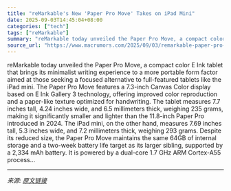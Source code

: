 ```yaml
---
title: "reMarkable's New 'Paper Pro Move' Takes on iPad Mini"
date: 2025-09-03T14:45:04+08:00
categories: ["tech"]
tags: ["reMarkable"]
summary: "reMarkable today unveiled the Paper Pro Move, a compact color E Ink tablet that brings its minimalist writing experience to a more portable form factor aimed at those seeking a focused alternative to "
source_url: "https://www.macrumors.com/2025/09/03/remarkable-paper-pro-move-takes-on-ipad-mini/"
---
```


reMarkable today unveiled the Paper Pro Move, a compact color E Ink tablet that brings its minimalist writing experience to a more portable form factor aimed at those seeking a focused alternative to full-featured tablets like the iPad mini. The Paper Pro Move features a 7.3-inch Canvas Color display based on E Ink Gallery 3 technology, offering improved color reproduction and a paper-like texture optimized for handwriting. The tablet measures 7.7 inches tall, 4.24 inches wide, and 6.5 millimeters thick, weighing 235 grams, making it significantly smaller and lighter than the 11.8-inch Paper Pro introduced in 2024. The &zwnj;iPad mini&zwnj;, on the other hand, measures 7.69 inches tall, 5.3 inches wide, and 7.2 millimeters thick, weighing 293 grams. Despite its reduced size, the Paper Pro Move maintains the same 64GB of internal storage and a two-week battery life target as its larger sibling, supported by a 2,334 mAh battery. It is powered by a dual-core 1.7 GHz ARM Cortex-A55 process...

---

*来源: [原文链接](https://www.macrumors.com/2025/09/03/remarkable-paper-pro-move-takes-on-ipad-mini/)*
